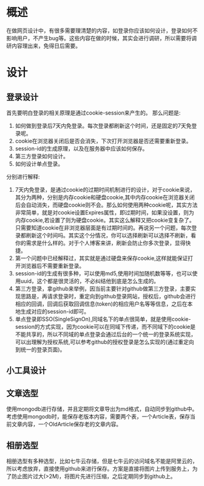 概述
====

在做网页设计中，有很多需要理清楚的内容，如登录你应该如何设计，登录如何不影响用户，不产生bug等。这些内容在做的时候，其实会进行调研，所以需要将调研内容理出来，免得日后需要。

设计
====

登录设计
--------

首先要明白登录的相关原理是通过cookie-session来产生的。 那么问题是:

1.  如何做到登录后7天内免登录。每次登录都刷新这个时间，还是固定的7天免登录呢。
2.  cookie在浏览器关闭后是否会消失，下次打开浏览器是否还需要重新登录。
3.  session-id的生成原理，以及在服务器中应该如何保存。
4.  第三方登录如何设计。
5.  如何设计单点登录。

分别进行解释:

1.  7天内免登录，是通过cookie的过期时间机制进行的设计，对于cookie来说，其分为两种，分别是内存cookie和硬盘cookie,其中内存cookie在浏览器关闭后会自动消失，而硬盘cookie则不会。那么如何使用两种cookie呢，其实方法非常简单，就是对cookie设置Expires属性，即过期时间，如果没设置，则为内存cookie,若设置了则为硬盘cookie。其实这么解释又把cookie变复杂了。只需要知道cookie在非浏览器层面是有过期时间的。再说另一个问题，每次登录都刷新这个时间吗。其实这个分情况，你可以选择刷新可以选择不刷新，看你的需求是什么样的。对于个人博客来讲，刷新会防止你多次登录，显得快捷。
2.  第一个问题中已经解释过，其实就是通过硬盘来保存cookie,这样就能保证打开浏览器后不需要重新登录。
3.  session-id的生成有很多种，可以使用md5,使用时间加随机数等等，也可以使用uuid，这个都是很灵活的，不必纠结他到底是怎么生成的。
4.  第三方登录，拿github来举例，因当前主要针对github做第三方登录，主要实现思路是，再请求登录时，重定向到github登录网站，授权后，github会进行相应的回调，回调后获取回调信息(token)的相应用户名等等信息，之后在本地生成对应的session-id即可。
5.  单点登录即SSO(SingleSignOn),同域名下的单点很简单，就是使用cookie-session的方式实现，因为cookie可以在同域下传递，而不同域下的cookie是不能共享的，所以不同域的单点登录会通过后台的一个统一的登录系统实现，可以出理解为授权系统,可以参考github的授权登录是怎么实现的(通过重定向到统一的登录页面)。

小工具设计
----------

文章选型
--------

使用mongodb进行存储，并且定期将文章导出为md格式，自动同步到github中。
考虑使用mongodb时，能保存老版本内容，需要两个表，一个Article表，保存当前文章内容，一个OldArticle保存老的文章内容。

相册选型
--------

相册选型有多种选型，比如七牛云存储，但是七牛云的访问域名不能是阿里云的，所以考虑放弃，直接使用github来进行保存。方案是直接将图片上传到服务上，为了防止图片过大(\>2M)，将图片先进行压缩，之后定期同步到github上。
